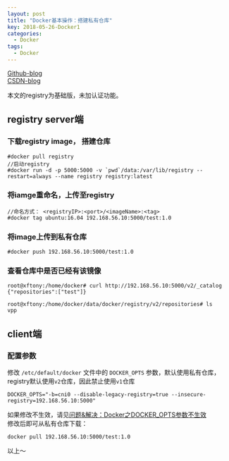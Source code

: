 ```yaml
---
layout: post
title: "Docker基本操作：搭建私有仓库"
key: 2018-05-26-Docker1
categories:
  - Docker
tags:
  - Docker
---
```

[Github-blog](https://xftony.github.io/all.html)     
[CSDN-blog](https://blog.csdn.net/xftony)  

本文的registry为基础版，未加认证功能。
## registry server端  
<!--more-->  
### 下载registry image， 搭建仓库    

	#docker pull registry  
    //启动registry    
	#docker run -d -p 5000:5000 -v `pwd`/data:/var/lib/registry --restart=always --name registry registry:latest   

### 将iamge重命名，上传至registry    
    //命名方式： <registryIP>:<port>/<imageName>:<tag>
	#docker tag ubuntu:16.04 192.168.56.10:5000/test:1.0  
### 将image上传到私有仓库  

	#docker push 192.168.56.10:5000/test:1.0  
### 查看仓库中是否已经有该镜像   

	root@xftony:/home/docker# curl http://192.168.56.10:5000/v2/_catalog
	{"repositories":["test"]}

    root@xftony:/home/docker/data/docker/registry/v2/repositories# ls
    vpp

## client端

### 配置参数  
修改 `/etc/default/docker` 文件中的 `DOCKER_OPTS` 参数，默认使用私有仓库，registry默认使用`v2`仓库，因此禁止使用`v1`仓库   

    DOCKER_OPTS="-b=cni0 --disable-legacy-registry=true --insecure-registry=192.168.56.10:5000"   
如果修改不生效，请见[问题&解决：Docker之DOCKER_OPTS参数不生效](https://xftony.github.io/docker/2018/04/28/问题&解决-Docker之DOCKER_OPTS参数不生效.html)   
修改后即可从私有仓库下载：  

    docker pull 192.168.56.10:5000/test:1.0 
 
以上～
  